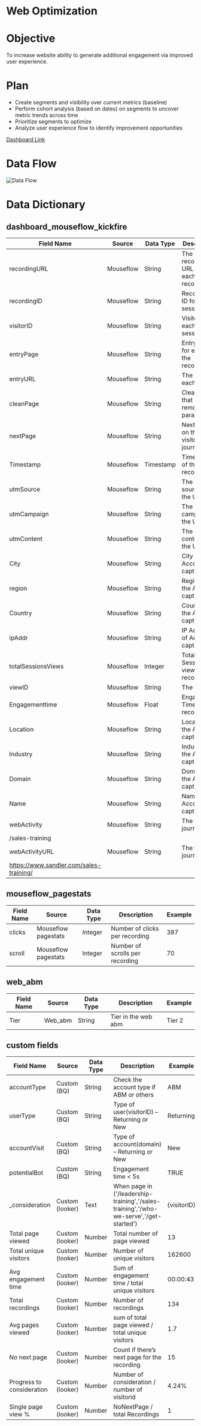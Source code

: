 # Web Optimization

# Objective

To increase website ability to generate additional engagement via improved user experience.

# Plan

- Create segments and visibility over current metrics (baseline)
- Perform cohort analysis (based on dates) on segments to uncover metric trends across time
- Prioritize segments to optimize
- Analyze user experience flow to identify improvement opportunities

[Dashboard Link](https://lookerstudio.google.com/reporting/8b18471d-3d49-417b-b357-7de99444f68b)

# Data Flow

![Data Flow](image1.png)

# Data Dictionary

## dashboard_mouseflow_kickfire

| Field Name | Source | Data Type | Description | Example |
| --- | --- | --- | --- | --- |
| recordingURL | Mouseflow | String | The recording URL for each recording ID | https://us.mouseflow.com/websites/... |
| recordingID | Mouseflow | String | Recording ID for each session | d7489d3ded8033fba9547d0463a02ff1 |
| visitorID | Mouseflow | String | Visitor ID for each session | 38aa54061ab2050b4a7106dc0dd0698e |
| entryPage | Mouseflow | String | Entry page for each of the recording | /alumni |
| entryURL | Mouseflow | String | The URL for each Entry | https://www.sandler.com/alumni/ |
| cleanPage | Mouseflow | String | Clean page that removes parameter | https://www.sandler.com/alumni/ |
| nextPage | Mouseflow | String | Next page on the visitor’s journey | https://www.sandler.com/who-we-serve/ |
| Timestamp | Mouseflow | Timestamp | Timestamp of the recording | 2023-05-08 22:50:37 UTC |
| utmSource | Mouseflow | String | The utm source in the URL | googleads |
| utmCampaign | Mouseflow | String | The utm campaign in the URL | sandlerbrand |
| utmContent | Mouseflow | String | The utm content in the URL | rsa_2 |
| City | Mouseflow | String | City of the Account captured | Brentwood |
| region | Mouseflow | String | Region of the Account captured | Tennessee |
| Country | Mouseflow | String | Country of the Account captured | us |
| ipAddr | Mouseflow | String | IP Address of Account captured | 31.223.58.68 |
| totalSessionsViews | Mouseflow | Integer | Total of Sessions views per recording | 12 |
| viewID | Mouseflow | String | The view ID | 05073036de39cf53d9c1310247a294298b407cdf |
| Engagementtime | Mouseflow | Float | Engagement Time per recording | 29.2 |
| Location | Mouseflow | String | Location of the Account captured | Atlanta, Georgia |
| Industry | Mouseflow | String | Industry of the Account captured | Packaging Paper and Plastics Film, Coated and Laminated |
| Domain | Mouseflow | String | Domain of the Account captured | westrock.com |
| Name | Mouseflow | String | Name of the Account captured | WestRock Company |
| webActivity | Mouseflow | String | The visitor’s journey | /, 
/sales-training |
| webActivityURL | Mouseflow | String | The visitor’s journey URL | https://www.sandler.com/, 
 https://www.sandler.com/sales-training/ |

## mouseflow_pagestats

| Field Name | Source | Data Type | Description | Example |
| --- | --- | --- | --- | --- |
| clicks | Mouseflow pagestats | Integer | Number of clicks per recording | 387 |
| scroll | Mouseflow pagestats | Integer | Number of scrolls per recording | 70 |

## web_abm

| Field Name | Source | Data Type | Description | Example |
| --- | --- | --- | --- | --- |
| Tier | Web_abm | String | Tier in the web abm | Tier 2 |

## custom fields

| Field Name | Source | Data Type | Description | Example |
| --- | --- | --- | --- | --- |
| accountType | Custom (BQ) | String | Check the account type if ABM or others | ABM |
| userType | Custom (BQ) | String | Type of user(visitorID) – Returning or New | Returning |
| accountVisit | Custom (BQ) | String | Type of account(domain) – Returning or New | New |
| potentialBot | Custom (BQ) | String | Engagement time < 5s | TRUE |
| _consideration | Custom (looker) | Text | When page in ('/leadership-training','/sales-training','/who-we-serve','/get-started') | {visitorID} |
| Total page viewed | Custom (looker) | Number | Total number of page viewed | 13 |
| Total unique visitors | Custom (looker) | Number | Number of unique visitors | 162600 |
| Avg engagement time | Custom (looker) | Number | Sum of engagement time / total unique visitors | 00:00:43 |
| Total recordings | Custom (looker) | Number | Number of recordings | 134 |
| Avg pages viewed | Custom (looker) | Number | sum of total page viewed / total unique visitors | 1.7 |
| No next page | Custom (looker) | Number | Count if there’s next page for the recording | 15 |
| Progress to consideration | Custom (looker) | Number | Number of consideration / number of visitorid | 4.24% |
| Single page view % | Custom (looker) | Number | NoNextPage / total Recordings | 1 |
